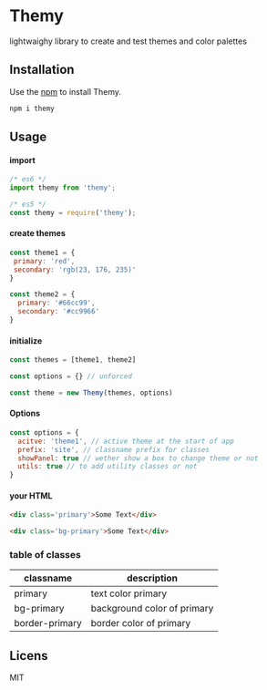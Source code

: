 # Themy

lightwaighy library to create and test themes and color palettes

## Installation

Use the [npm](https://npmjs.com) to install Themy.

```bash
npm i themy
```

## Usage

#### import

```js
/* es6 */
import themy from 'themy';

/* es5 */
const themy = require('themy');
```

#### create themes

```js
const theme1 = {
 primary: 'red',
 secondary: 'rgb(23, 176, 235)'
}

const theme2 = {
  primary: '#66cc99',
  secondary: '#cc9966'
}
```

#### initialize

```js
const themes = [theme1, theme2]

const options = {} // unforced

const theme = new Themy(themes, options)
```

#### Options

```js
const options = {
  acitve: 'theme1', // active theme at the start of app
  prefix: 'site', // classname prefix for classes
  showPanel: true // wether show a box to change theme or not
  utils: true // to add utility classes or not
}
```

#### your HTML

```html
<div class='primary'>Some Text</div>

<div class='bg-primary'>Some Text</div>
```

### table of classes

| classname      | description                 |
| -------------- | --------------------------- |
| primary        | text color primary          |
| bg-primary     | background color of primary |
| border-primary | border color of primary     |

## Licens

MIT
